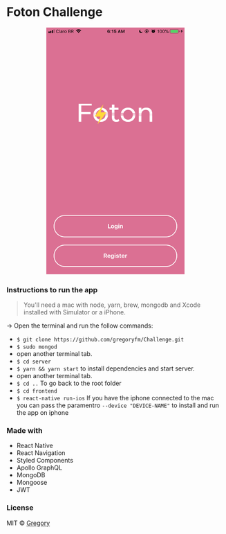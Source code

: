 # Foton Challenge

<p align="center" margin="35">
  <img 
       width="320"
       src="https://raw.githubusercontent.com/gregoryfm/Challenge/master/prints/IMG_4085.PNG" />
</p>

### Instructions to run the app
> You'll need a mac with node, yarn, brew, mongodb and Xcode installed with Simulator or a iPhone.

-> Open the terminal and run the follow commands:
- `$ git clone https://github.com/gregoryfm/Challenge.git`
- `$ sudo mongod`
-  open another terminal tab.
- `$ cd server`
- `$ yarn && yarn start` to install dependencies and start server.
-  open another terminal tab.
- `$ cd ..` To go back to the root folder
- `$ cd frontend`
- `$ react-native run-ios` If you have the iphone connected to the mac you can pass the paramentro `--device "DEVICE-NAME"` to install and run the app on iphone

### Made with
- React Native
- React Navigation
- Styled Components
- Apollo GraphQL
- MongoDB
- Mongoose
- JWT

### License
MIT © [Gregory](https://github.com/gregoryfm)

